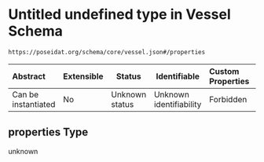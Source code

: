 # Untitled undefined type in Vessel Schema

```txt
https://poseidat.org/schema/core/vessel.json#/properties
```




| Abstract            | Extensible | Status         | Identifiable            | Custom Properties | Additional Properties | Access Restrictions | Defined In                                                       |
| :------------------ | ---------- | -------------- | ----------------------- | :---------------- | --------------------- | ------------------- | ---------------------------------------------------------------- |
| Can be instantiated | No         | Unknown status | Unknown identifiability | Forbidden         | Allowed               | none                | [vessel.json\*](schemas/core/vessel.json "open original schema") |

## properties Type

unknown
